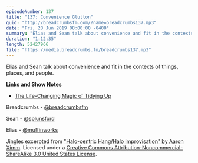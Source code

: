```yaml
---
episodeNumber: 137
title: "137: Convenience Glutton"
guid: "http://breadcrumbsfm.com/?name=breadcrumbs137.mp3"
date: "Fri, 28 Jun 2019 08:00:00 -0400"
summary: "Elias and Sean talk about convenience and fit in the contexts of things, places, and people."
duration: "1:12:35"
length: 52427966
file: "https://media.breadcrumbs.fm/breadcrumbs137.mp3"
---
```

Elias and Sean talk about convenience and fit in the contexts of things, places, and people.

**Links and Show Notes**
- [The Life-Changing Magic of Tidying Up](http://www.amazon.com/dp/B00KK0PICK/?tag=breadcrumbsfm-20)

Breadcrumbs - [@breadcrumbsfm](https://twitter.com/breadcrumbsfm)

Sean - [@splunsford](https://twitter.com/splunsford)

Elias - [@muffinworks](https://twitter.com/muffinworks)

Jingles excerpted from ["Halo-centric Hang/Halo improvisation" by Aaron Ximm](http://freemusicarchive.org/music/aaron_ximm/handpans_and_the_hang/). Licensed under a [Creative Commons Attribution-Noncommercial-ShareAlike 3.0 United States License](http://creativecommons.org/licenses/by-nc-sa/3.0/us/).